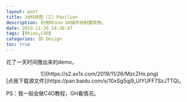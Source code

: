 ```yaml
---
layout: post
title: 3d科研图（三）Pavilion
description: 利用Rhino GH插件绘制建筑物。
date: 2019-11-26 14:36:47
tags: [Rhino,C4D]
categories: 3D Design
toc: true
---
```

花了一天时间撸出来的demo，
<center>![](https://s2.ax1x.com/2019/11/26/MzcZHx.png) </center>
[点我下载源文件](https://pan.baidu.com/s/10xSg5qj9_UIYUFF7SzJTTQ)。

PS：我一般会做C4D教程，GH看情况。